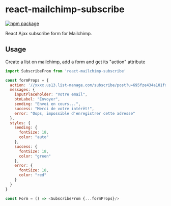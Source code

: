# react-mailchimp-subscribe

[![npm package][npm-badge]][npm]

React Ajax subscribe form for Mailchimp.

## Usage

Create a list on mailchimp, add a form and get its "action" attribute

```js
import SubscribeFrom from 'react-mailchimp-subscribe'

const formProps = {
  action: '//xxxx.us13.list-manage.com/subscribe/post?u=695fze434a101fd2a718afddde8&id=72al97ece5'
  messages: {
    inputPlaceholder: "Votre email",
    btnLabel: "Envoyer",
    sending: "Envoi en cours...",
    success: "Merci de votre intérêt!",
    error: "Oops, impossible d'enregistrer cette adresse"
  },
  styles: {
    sending: {
      fontSize: 18,
      color: "auto"
    },
    success: {
      fontSize: 18,
      color: "green"
    },
    error: {
      fontSize: 18,
      color: "red"
    }
  }
}

const Form = () => <SubscribeFrom {...formProps}/>

```


[npm-badge]: https://img.shields.io/npm/v/react-mailchimp-subscribe.png?style=flat-square
[npm]: https://www.npmjs.org/package/react-mailchimp-subscribe


